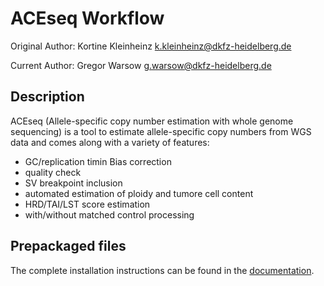 # ACEseq Workflow

Original Author: Kortine Kleinheinz
k.kleinheinz@dkfz-heidelberg.de

Current Author: Gregor Warsow
g.warsow@dkfz-heidelberg.de

## Description
ACEseq (Allele-specific copy number estimation with whole genome sequencing) is a tool to estimate allele-specific copy numbers from WGS data and comes along with a variety of features:
* GC/replication timin Bias correction
* quality check
* SV breakpoint inclusion
* automated estimation of ploidy and tumore cell content
* HRD/TAI/LST score estimation
* with/without matched control processing

## Prepackaged files

The complete installation instructions can be found in the [documentation](http://aceseq.readthedocs.io/en/latest/installation.html).




